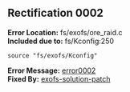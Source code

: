 ## Rectification 0002 ##
**Error Location:** fs/exofs/ore_raid.c  
**Included due to:** fs/Kconfig:250  
```
source "fs/exofs/Kconfig"
```
**Error Message:** [error0002](../error-files/error0002.txt)  
**Fixed By:** [exofs-solution-patch](https://git.kernel.org/pub/scm/linux/kernel/git/next/linux-next.git/patch/fs/exofs/ore.c?id=60cd4969c1975d800d731785e3ca19e047a1950b)  

